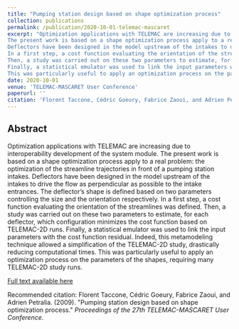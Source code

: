 ```yaml
---
title: "Pumping station design based on shape optimization process"
collection: publications
permalink: /publication/2020-10-01-telemac-mascaret
excerpt: "Optimization applications with TELEMAC are increasing due to interoperability development of the system module. 
The present work is based on a shape optimization process apply to a real problem: the optimization of the streamline trajectories in front of a pumping station intakes. 
Deflectors have been designed in the model upstream of the intakes to drive the flow as perpendicular as possible to the intake entrances. The deflector’s shape is defined based on two parameters controlling the size and the orientation respectively.
In a first step, a cost function evaluating the orientation of the streamlines was defined. 
Then, a study was carried out on these two parameters to estimate, for each deflector, which configuration minimizes the cost function based on TELEMAC-2D runs. 
Finally, a statistical emulator was used to link the input parameters with the cost function residual. Indeed, this metamodeling technique allowed a simplification of the TELEMAC-2D study, drastically reducing computational times. 
This was particularly useful to apply an optimization process on the parameters of the shapes, requiring many TELEMAC-2D study runs."
date: 2020-10-01
venue: 'TELEMAC-MASCARET User Conference'
paperurl: ''
citation: 'Florent Taccone, Cédric Goeury, Fabrice Zaoui, and Adrien Petralia. (2020). &quot;Pumping station design based on shape optimization process.&quot; <i>Proceedings of the 27th TELEMAC-MASCARET User Conference</i>.'
---
```


## Abstract
Optimization applications with TELEMAC are increasing due to interoperability development of the system module. 
The present work is based on a shape optimization process apply to a real problem: the optimization of the streamline trajectories in front of a pumping station intakes. 
Deflectors have been designed in the model upstream of the intakes to drive the flow as perpendicular as possible to the intake entrances. The deflector’s shape is defined based on two parameters controlling the size and the orientation respectively.
In a first step, a cost function evaluating the orientation of the streamlines was defined. 
Then, a study was carried out on these two parameters to estimate, for each deflector, which configuration minimizes the cost function based on TELEMAC-2D runs. 
Finally, a statistical emulator was used to link the input parameters with the cost function residual. Indeed, this metamodeling technique allowed a simplification of the TELEMAC-2D study, drastically reducing computational times. 
This was particularly useful to apply an optimization process on the parameters of the shapes, requiring many TELEMAC-2D study runs.

[Full text available here](https://research.bangor.ac.uk/portal/files/36456769/Proceedings_TUC_2020_v1.0.pdf#page=99)

Recommended citation: Florent Taccone, Cédric Goeury, Fabrice Zaoui, and Adrien Petralia. (2009). "Pumping station design based on shape optimization process." <i>Proceedings of the 27th TELEMAC-MASCARET User Conference</i>.
